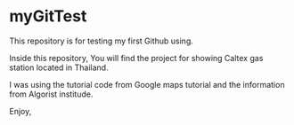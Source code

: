 # myGitTest
This repository is for testing my first Github using.

Inside this repository, 
You will find the project for showing Caltex gas station located in Thailand.

I was using the tutorial code from Google maps tutorial and the information from Algorist institude.

Enjoy,
